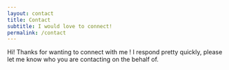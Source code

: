 ```yaml
---
layout: contact
title: Contact
subtitle: I would love to connect!
permalink: /contact
---
```

Hi! Thanks for wanting to connect with me ! I respond pretty quickly, please let me know who you are contacting on the behalf of. 
